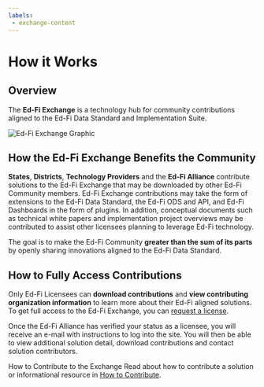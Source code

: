 ```yaml
---
labels:
 - exchange-content
---
```


# How it Works

## Overview

The **Ed-Fi Exchange** is a technology hub for community contributions aligned to the Ed-Fi Data Standard and Implementation Suite.

![Ed-Fi Exchange Graphic](https://edfidocs.blob.core.windows.net/$web/img/edfi-exchange/exchange_graphic.png)

## How the Ed-Fi Exchange Benefits the Community

**States**, **Districts**, **Technology Providers** and the **Ed-Fi Alliance** contribute solutions to the Ed-Fi Exchange that may be downloaded by other Ed-Fi Community members. Ed-Fi Exchange contributions may take the form of extensions to the Ed-Fi Data Standard, the Ed-Fi ODS and API, and Ed-Fi Dashboards in the form of plugins. In addition, conceptual documents such as technical white papers and implementation project overviews may be contributed to assist other licensees planning to leverage Ed-Fi technology.

The goal is to make the Ed-Fi Community **greater than the sum of its parts** by openly sharing innovations aligned to the Ed-Fi Data Standard.

## How to Fully Access Contributions

Only Ed-Fi Licensees can **download contributions** and **view contributing organization information** to learn more about their Ed-Fi aligned solutions. To get full access to the Ed-Fi Exchange, you can [request a license](#).

Once the Ed-Fi Alliance has verified your status as a licensee, you will receive an e-mail with instructions to log into the site. You will then be able to view additional solution detail, download contributions and contact solution contributors.

How to Contribute to the Exchange
Read about how to contribute a solution or informational resource in [How to Contribute](./how-to-contribute.md).

